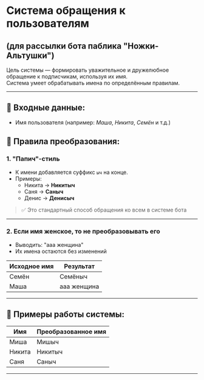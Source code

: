 # Система обращения к пользователям  
## (для рассылки бота паблика "Ножки-Альтушки")

Цель системы — формировать уважительное и дружелюбное обращение к подписчикам, используя их имя.  
Система умеет обрабатывать имена по определённым правилам.

---

## 🧾 Входные данные:
- Имя пользователя (например: *Маша*, *Никита*, *Семён* и т.д.)

## 📌 Правила преобразования:

### 1. **"Папич"-стиль**
- К имени добавляется суффикс `ыч` на конце.
- Примеры:
  - Никита → **Никитыч**
  - Саня → **Саныч**
  - Денис → **Денисыч**

> ✅ Это стандартный способ обращения ко всем в системе бота

---

### 2. **Если имя женское, то не преобразовывать его**
- Выводить: "ааа женщина"
- Их имена остаются без изменений

| Исходное имя | Результат        |
|--------------|------------------|
| Семён        | Семёныч          |
| Маша         | ааа женщина      |

---

## 🧪 Примеры работы системы:

| Имя       | Преобразованное имя |
|-----------|---------------------|
| Миша      | Мишыч               |
| Никита    | Никитыч             |
| Саня      | Саныч               |

---
